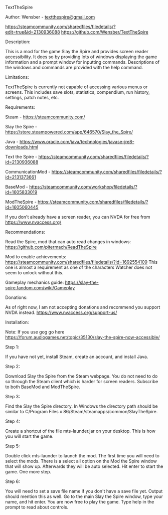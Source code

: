 TextTheSpire

Author: Wensber - textthespire@gmail.com

https://steamcommunity.com/sharedfiles/filedetails/?edit=true&id=2130936088
https://github.com/Wensber/TextTheSpire

Description:

This is a mod for the game Slay the Spire and provides screen reader accessibility.
It does so by providing lots of windows displaying the game information and a prompt window for inputting commands.
Descriptions of the windows and commands are provided with the help command.

Limitations:

TextTheSpire is currently not capable of accessing various menus or screens.
This includes save slots, statistics, compendium, run history, settings, patch notes, etc.

Requirements:

Steam - https://steamcommunity.com/

Slay the Spire - https://store.steampowered.com/app/646570/Slay_the_Spire/

Java - https://www.oracle.com/java/technologies/javase-jre8-downloads.html

Text the Spire - https://steamcommunity.com/sharedfiles/filedetails/?id=2130936088

CommunicationMod - https://steamcommunity.com/sharedfiles/filedetails/?id=2131373661

BaseMod - https://steamcommunity.com/workshop/filedetails/?id=1605833019

ModTheSpire - https://steamcommunity.com/sharedfiles/filedetails/?id=1605060445

If you don't already have a screen reader, you can NVDA for free from https://www.nvaccess.org/

Recommendations:

Read the Spire, mod that can auto read changes in windows: https://github.com/pitermach/ReadTheSpire

Mod to enable achievements: https://steamcommunity.com/sharedfiles/filedetails/?id=1692554109
This one is almost a requirement as one of the characters Watcher does not seem to unlock without this.

Gameplay mechanics guide: https://slay-the-spire.fandom.com/wiki/Gameplay

Donations:

As of right now, I am not accepting donations and recommend you support NVDA instead. https://www.nvaccess.org/support-us/

Installation:

Note: If you use gog go here https://forum.audiogames.net/topic/35130/slay-the-spire-now-accessible/

Step 1:

If you have not yet, install Steam, create an account, and install Java.

Step 2:

Download Slay the Spire from the Steam webpage. You do not need to do so through the Steam client which is harder for screen readers.
Subscribe to both BaseMod and ModTheSpire.

Step 3:

Find the Slay the Spire directory. In Windows the directory path should be similar to C/Program Files x 86/Steam/steamapps/common/SlayTheSpire.

Step 4:

Create a shortcut of the file mts-launder.jar on your desktop. This is how you will start the game.

Step 5:

Double click mts-launder to launch the mod. The first time you will need to select the mods.
There is a select all option on the Mod the Spire window that will show up.
Afterwards they will be auto selected. Hit enter to start the game. One more step.

Step 6:

You will need to set a save file name if you don't have a save file yet. Output should mention this as well.
Go to the main Slay the Spire window, type your name, and hit enter.
You are now free to play the game. Type help in the prompt to read about controls.